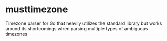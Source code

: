 # musttimezone
Timezone parser for Go that heavily utilizes the standard library but works around its shortcomings when parsing multiple types of ambiguous timezones
